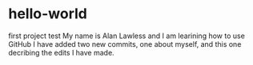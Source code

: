 # hello-world
first project test
My name is Alan Lawless and I am learining how to use GitHub
I have added two new commits, one about myself, and this one decribing the edits I have made.
